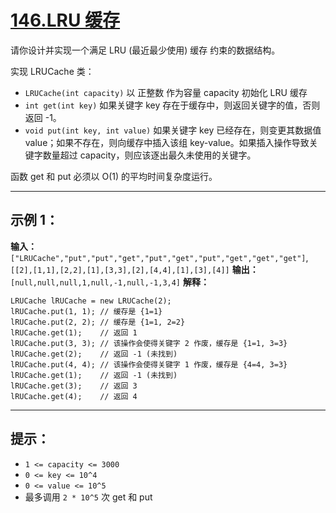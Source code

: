 # [146.LRU 缓存](https://leetcode.cn/problems/lru-cache/description)

请你设计并实现一个满足 LRU (最近最少使用) 缓存 约束的数据结构。

实现 LRUCache 类：
- `LRUCache(int capacity)` 以 正整数 作为容量 capacity 初始化 LRU 缓存
- `int get(int key)` 如果关键字 key 存在于缓存中，则返回关键字的值，否则返回 -1。
- `void put(int key, int value)` 如果关键字 key 已经存在，则变更其数据值 value；如果不存在，则向缓存中插入该组 key-value。如果插入操作导致关键字数量超过 capacity，则应该逐出最久未使用的关键字。

函数 get 和 put 必须以 O(1) 的平均时间复杂度运行。

---

## 示例 1：

**输入：** `["LRUCache","put","put","get","put","get","put","get","get","get"]`, `[[2],[1,1],[2,2],[1],[3,3],[2],[4,4],[1],[3],[4]]`
**输出：** `[null,null,null,1,null,-1,null,-1,3,4]`
**解释：**
```
LRUCache lRUCache = new LRUCache(2);
lRUCache.put(1, 1); // 缓存是 {1=1}
lRUCache.put(2, 2); // 缓存是 {1=1, 2=2}
lRUCache.get(1);    // 返回 1
lRUCache.put(3, 3); // 该操作会使得关键字 2 作废，缓存是 {1=1, 3=3}
lRUCache.get(2);    // 返回 -1 (未找到)
lRUCache.put(4, 4); // 该操作会使得关键字 1 作废，缓存是 {4=4, 3=3}
lRUCache.get(1);    // 返回 -1 (未找到)
lRUCache.get(3);    // 返回 3
lRUCache.get(4);    // 返回 4
```

---

## 提示：

- `1 <= capacity <= 3000`
- `0 <= key <= 10^4`
- `0 <= value <= 10^5`
- 最多调用 `2 * 10^5` 次 get 和 put